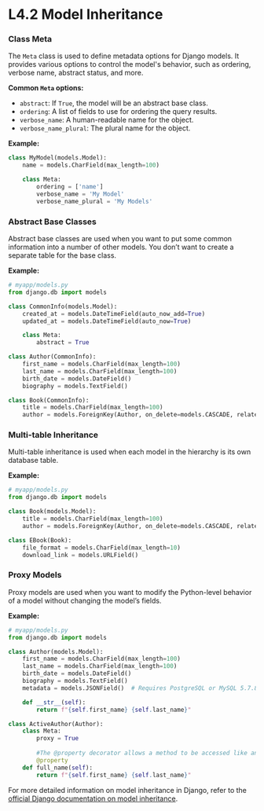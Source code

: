 # L4.2 Model Inheritance

### Class Meta

The `Meta` class is used to define metadata options for Django models. It provides various options to control the model's behavior, such as ordering, verbose name, abstract status, and more.

**Common `Meta` options:**

- `abstract`: If `True`, the model will be an abstract base class.
- `ordering`: A list of fields to use for ordering the query results.
- `verbose_name`: A human-readable name for the object.
- `verbose_name_plural`: The plural name for the object.

**Example:**

```python
class MyModel(models.Model):
    name = models.CharField(max_length=100)

    class Meta:
        ordering = ['name']
        verbose_name = 'My Model'
        verbose_name_plural = 'My Models'
```

### Abstract Base Classes

Abstract base classes are used when you want to put some common information into a number of other models. You don’t want to create a separate table for the base class.

**Example:**

```python
# myapp/models.py
from django.db import models

class CommonInfo(models.Model):
    created_at = models.DateTimeField(auto_now_add=True)
    updated_at = models.DateTimeField(auto_now=True)

    class Meta:
        abstract = True

class Author(CommonInfo):
    first_name = models.CharField(max_length=100)
    last_name = models.CharField(max_length=100)
    birth_date = models.DateField()
    biography = models.TextField()

class Book(CommonInfo):
    title = models.CharField(max_length=100)
    author = models.ForeignKey(Author, on_delete=models.CASCADE, related_name='books')
```

### Multi-table Inheritance

Multi-table inheritance is used when each model in the hierarchy is its own database table.

**Example:**

```python
# myapp/models.py
from django.db import models

class Book(models.Model):
    title = models.CharField(max_length=100)
    author = models.ForeignKey(Author, on_delete=models.CASCADE, related_name='books')

class EBook(Book):
    file_format = models.CharField(max_length=10)
    download_link = models.URLField()
```

### Proxy Models

Proxy models are used when you want to modify the Python-level behavior of a model without changing the model’s fields.

**Example:**

```python
# myapp/models.py
from django.db import models

class Author(models.Model):
    first_name = models.CharField(max_length=100)
    last_name = models.CharField(max_length=100)
    birth_date = models.DateField()
    biography = models.TextField()
    metadata = models.JSONField()  # Requires PostgreSQL or MySQL 5.7.8+ for JSON support

    def __str__(self):
        return f"{self.first_name} {self.last_name}"

class ActiveAuthor(Author):
    class Meta:
        proxy = True
		
		#The @property decorator allows a method to be accessed like an attribute.
		@property 
    def full_name(self):
        return f"{self.first_name} {self.last_name}"
```

For more detailed information on model inheritance in Django, refer to the [official Django documentation on model inheritance](https://docs.djangoproject.com/en/stable/topics/db/models/#model-inheritance).